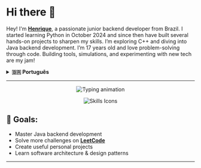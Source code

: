 <h1>Hi there 👋 </h1> 

Hey! I'm [**Henrique**](mailto:henriquelsilva911@gmail.com), a passionate junior backend developer from Brazil. I started learning Python in October 2024 and since then have built several hands-on projects to sharpen my skills. I’m exploring C++ and diving into Java backend development. I’m 17 years old and love problem-solving through code. Building tools, simulations, and experimenting with new tech are my jam!

<details>
  <summary><strong>🇧🇷 Português</strong></summary>

  Fala aí! Me chamo  [**Henrique**](mailto:henriquelsilva911@gmail.com), sou um desenvolvedor backend júnior do Brasil. Comecei a estudar Python em outubro de 2024 e desde então fiz vários projetos práticos pra consolidar o aprendizado. Também explorei C++ e estou me aprofundando em Java para backend. Tenho 17 anos e sou apaixonado por resolver problemas com código. Curto criar ferramentas, simulações e testar tecnologias novas.

</details>

---

<p align="center">
  <img src="https://readme-typing-svg.demolab.com?font=Fira+Code&size=28&pause=2000&color=0D90F2&center=true&width=600&lines=Junior+Backend+Developer;Java+Student;Tech+Enthusiast+Problem+Solver" alt="Typing animation" />
</p>

<p align="center">
  <img src="https://skillicons.dev/icons?i=python,cpp,java,sqlite,git,github,bash,vscode,linux,arch" alt="Skills Icons" />
</p>

<h2>🎯 Goals: </h2>

<ul>
  <li> Master Java backend development</li>
  <li> Solve more challenges on <a href="https://leetcode.com/lemavoos" target="_blank"><strong>LeetCode</strong></a></li>
  <li> Create useful personal projects</li>
  <li> Learn software architecture & design patterns</li>
</ul>


---
